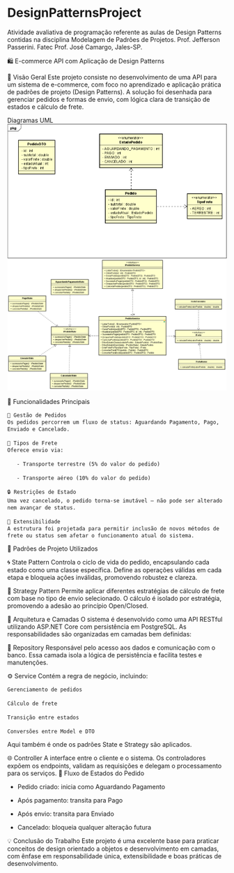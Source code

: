 # DesignPatternsProject
Atividade avaliativa de programação referente as aulas de Design Patterns contidas na disciplina Modelagem de Padrões de Projetos. Prof. Jefferson Passerini.
Fatec Prof. José Camargo, Jales-SP.

🛍️ E-commerce API com Aplicação de Design Patterns

📖 Visão Geral
Este projeto consiste no desenvolvimento de uma API para um sistema de e-commerce, com foco no aprendizado e aplicação prática de padrões de projeto (Design Patterns). A solução foi desenhada para gerenciar pedidos e formas de envio, com lógica clara de transição de estados e cálculo de frete.

Diagramas UML
![alt text](image.png)
![alt text](image-1.png)

🔧 Funcionalidades Principais

    🎯 Gestão de Pedidos
    Os pedidos percorrem um fluxo de status: Aguardando Pagamento, Pago, Enviado e Cancelado.

    🚚 Tipos de Frete
    Oferece envio via:

       - Transporte terrestre (5% do valor do pedido)

       - Transporte aéreo (10% do valor do pedido)

    🔒 Restrições de Estado
    Uma vez cancelado, o pedido torna-se imutável — não pode ser alterado nem avançar de status.

    🔁 Extensibilidade
    A estrutura foi projetada para permitir inclusão de novos métodos de frete ou status sem afetar o funcionamento atual do sistema.

🧠 Padrões de Projeto Utilizados

🌀 State Pattern
Controla o ciclo de vida do pedido, encapsulando cada estado como uma classe específica. Define as operações válidas em cada etapa e bloqueia ações inválidas, promovendo robustez e clareza.

📐 Strategy Pattern
Permite aplicar diferentes estratégias de cálculo de frete com base no tipo de envio selecionado. O cálculo é isolado por estratégia, promovendo a adesão ao princípio Open/Closed.

🧱 Arquitetura e Camadas
O sistema é desenvolvido como uma API RESTful utilizando ASP.NET Core com persistência em PostgreSQL. As responsabilidades são organizadas em camadas bem definidas:

📂 Repository
Responsável pelo acesso aos dados e comunicação com o banco. Essa camada isola a lógica de persistência e facilita testes e manutenções.

⚙️ Service
Contém a regra de negócio, incluindo:

    Gerenciamento de pedidos

    Cálculo de frete

    Transição entre estados

    Conversões entre Model e DTO

Aqui também é onde os padrões State e Strategy são aplicados.

🌐 Controller
A interface entre o cliente e o sistema. Os controladores expõem os endpoints, validam as requisições e delegam o processamento para os serviços.
🧪 Fluxo de Estados do Pedido

 - Pedido criado: inicia como Aguardando Pagamento

 - Após pagamento: transita para Pago

 - Após envio: transita para Enviado

 - Cancelado: bloqueia qualquer alteração futura

💡 Conclusão do Trabalho
Este projeto é uma excelente base para praticar conceitos de design orientado a objetos e desenvolvimento em camadas, com ênfase em responsabilidade única, extensibilidade e boas práticas de desenvolvimento.
